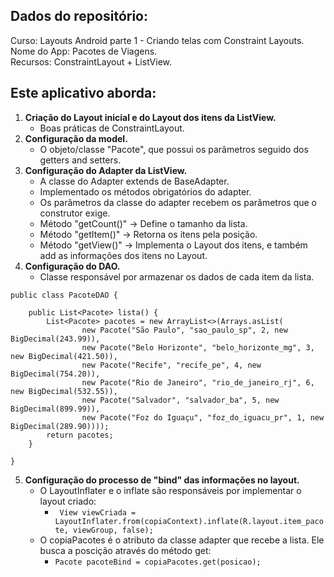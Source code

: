 ## Dados do repositório:
Curso: Layouts Android parte 1 - Criando telas com Constraint Layouts.<br>
Nome do App: Pacotes de Viagens.<br>
Recursos: ConstraintLayout + ListView.<br>

## Este aplicativo aborda:
1. **Criação do Layout inicial e do Layout dos itens da ListView.**
    - Boas práticas de ConstraintLayout.
2. **Configuração da model.**
    - O objeto/classe "Pacote", que possui os parâmetros seguido dos getters and setters.
3. **Configuração do Adapter da ListView.**
    - A classe do Adapter extends de BaseAdapter.
    - Implementado os métodos obrigatórios do adapter.  
    - Os parâmetros da classe do adapter recebem os parâmetros que o construtor exige.
    - Método "getCount()" -> Define o tamanho da lista.
    - Método "getItem()" -> Retorna os itens pela posição.
    - Método "getView()" -> Implementa o Layout dos itens, e também add as informações dos itens no Layout.
4. **Configuração do DAO.**
    - Classe responsável por armazenar os dados de cada item da lista.
``` 
public class PacoteDAO {

    public List<Pacote> lista() {
        List<Pacote> pacotes = new ArrayList<>(Arrays.asList(
                new Pacote("São Paulo", "sao_paulo_sp", 2, new BigDecimal(243.99)),
                new Pacote("Belo Horizonte", "belo_horizonte_mg", 3, new BigDecimal(421.50)),
                new Pacote("Recife", "recife_pe", 4, new BigDecimal(754.20)),
                new Pacote("Rio de Janeiro", "rio_de_janeiro_rj", 6, new BigDecimal(532.55)),
                new Pacote("Salvador", "salvador_ba", 5, new BigDecimal(899.99)),
                new Pacote("Foz do Iguaçu", "foz_do_iguacu_pr", 1, new BigDecimal(289.90))));
        return pacotes;
    }

}
```
5. **Configuração do processo de "bind" das informações no layout.**
    - O LayoutInflater e o inflate são responsáveis por implementar o layout criado:
        - ``` View viewCriada = LayoutInflater.from(copiaContext).inflate(R.layout.item_pacote, viewGroup, false);```
    - O copiaPacotes é o atributo da classe adapter que recebe a lista. Ele busca a poscição através do método get:
        - ``` Pacote pacoteBind = copiaPacotes.get(posicao); ```
    
